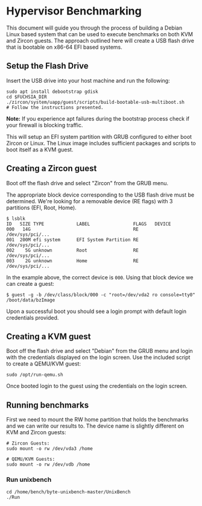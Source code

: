 # Hypervisor Benchmarking

This document will guide you through the process of building a Debian Linux based
system that can be used to execute benchmarks on both KVM and Zircon guests. The
approach outlined here will create a USB flash drive that is bootable on x86-64
EFI based systems.

## Setup the Flash Drive

Insert the USB drive into your host machine and run the following:
```
sudo apt install debootstrap gdisk
cd $FUCHSIA_DIR
./zircon/system/uapp/guest/scripts/build-bootable-usb-multiboot.sh
# Follow the instructions presented.
```
**Note:** If you experience apt failures during the bootstrap process check if
your firewall is blocking traffic.

This will setup an EFI system partition with GRUB configured to either boot
Zircon or Linux. The Linux image includes sufficient packages and scripts to
boot itself as a KVM guest.

## Creating a Zircon guest

Boot off the flash drive and select "Zircon" from the GRUB menu.

The appropriate block device corresponding to the USB flash drive must be
determined. We're looking for a removable device (RE flags) with 3 partitions
(EFI, Root, Home).

```
$ lsblk
ID   SIZE TYPE            LABEL                FLAGS   DEVICE
000   14G                                      RE      /dev/sys/pci/...
001  200M efi system      EFI System Partition RE      /dev/sys/pci/...
002    5G unknown         Root                 RE      /dev/sys/pci/...
003    2G unknown         Home                 RE      /dev/sys/pci/...

```
In the example above, the correct device is `000`. Using that block device we can
create a guest:

```
$ guest -g -b /dev/class/block/000 -c "root=/dev/vda2 ro console=tty0" /boot/data/bzImage
```
Upon a successful boot you should see a login prompt with default login
credentials provided.

## Creating a KVM guest

Boot off the flash drive and select "Debian" from the GRUB menu and login with
the credentials displayed on the login screen. Use the included script to create
a QEMU/KVM guest:

```
sudo /opt/run-qemu.sh
```

Once booted login to the guest using the credentials on the login screen.

## Running benchmarks

First we need to mount the RW home partition that holds the benchmarks and we
can write our results to. The device name is slightly different on KVM and
Zircon guests:

```
# Zircon Guests:
sudo mount -o rw /dev/vda3 /home

# QEMU/KVM Guests:
sudo mount -o rw /dev/vdb /home
```

### Run unixbench

```
cd /home/bench/byte-unixbench-master/UnixBench
./Run
```
